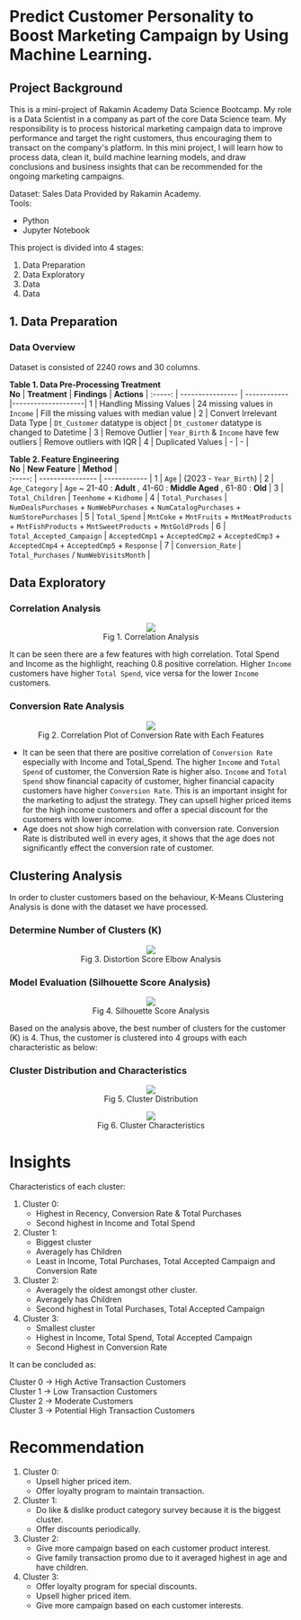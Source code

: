 # Predict Customer Personality to Boost Marketing Campaign by Using Machine Learning. 

## Project Background
  This is a mini-project of Rakamin Academy Data Science Bootcamp. My role is a Data Scientist in a company as part of the core Data Science team. My responsibility is to process historical marketing campaign data to improve performance and target the right customers, thus encouraging them to transact on the company's platform. In this mini project, I will learn how to process data, clean it, build machine learning models, and draw conclusions and business insights that can be recommended for the ongoing marketing campaigns.

Dataset: Sales Data Provided by Rakamin Academy. <br>
Tools:
- Python
- Jupyter Notebook

This project is divided into 4 stages:
1. Data Preparation
2. Data Exploratory
3. Data
4. Data

## 1. Data Preparation
### Data Overview
Dataset is consisted of 2240 rows and 30 columns.

**Table 1. Data Pre-Processing Treatment** <br>
**No**  |     **Treatment**      |    **Findings**     |    **Actions**     |
:-----: |    ----------------    |    ------------     |--------------------|
1 | Handling Missing Values | 24 missing values in `Income` | Fill the missing values with median value |
2 | Convert Irrelevant Data Type | `Dt_Customer` datatype is object | `Dt_customer` datatype is changed to Datetime |
3 | Remove Outlier | `Year_Birth` & `Income` have few outliers | Remove outliers with IQR |
4 | Duplicated Values | - | - |

**Table 2. Feature Engineering** <br>
**No**  |     **New Feature**      |    **Method**     |   
:-----: |    ----------------    |    ------------     |
1 | `Age` | (2023 - `Year_Birth`) |
2 | `Age_Category` | `Age` ~ 21-40 : **Adult** , 41-60 : **Middle Aged** , 61-80 : **Old** |
3 | `Total_Children` | `Teenhome` + `Kidhome` |
4 | `Total_Purchases` | `NumDealsPurchases` + `NumWebPurchases` + `NumCatalogPurchases` + `NumStorePurchases` |
5 | `Total_Spend` | `MntCoke` + `MntFruits` + `MntMeatProducts` + `MntFishProducts` + `MntSweetProducts` + `MntGoldProds` |
6 | `Total_Accepted_Campaign` | `AcceptedCmp1` + `AcceptedCmp2` + `AcceptedCmp3` + `AcceptedCmp4` + `AcceptedCmp5` + `Response` |
7 | `Conversion_Rate` | `Total_Purchases` / `NumWebVisitsMonth` |



## Data Exploratory

### Correlation Analysis
<p align="center">
  <img src= "https://github.com/jedijm/Predict-Customer-Personality-to-Boost-Marketing-Campaign/blob/main/asset/heatmap_corr.png"> <br>
Fig 1. Correlation Analysis
</p>

It can be seen there are a few features with high correlation. Total Spend and Income as the highlight, reaching 0.8 positive correlation. Higher `Income` customers have higher `Total Spend`, vice versa for the lower `Income` customers.

### **Conversion Rate Analysis**
<p align="center">
  <img src= "https://github.com/jedijm/Predict-Customer-Personality-to-Boost-Marketing-Campaign/blob/main/asset/reg_plot.png"> <br>
Fig 2. Correlation Plot of Conversion Rate with Each Features
</p>

- It can be seen that there are positive correlation of `Conversion Rate` especially with Income and Total_Spend. The higher `Income` and `Total Spend` of customer, the Conversion Rate is higher also. `Income` and `Total Spend` show financial capacity of customer, higher financial capacity customers have higher `Conversion Rate`. This is an important insight for the marketing to adjust the strategy. They can upsell higher priced items for the high income customers and offer a special discount for the customers with lower income.
- Age does not show high correlation with conversion rate. Conversion Rate is distributed well in every ages, it shows that the age does not significantly effect the conversion rate of customer.

## Clustering Analysis

In order to cluster customers based on the behaviour, K-Means Clustering Analysis is done with the dataset we have processed.

### Determine Number of Clusters (K)
<p align="center">
  <img src= "https://github.com/jedijm/Predict-Customer-Personality-to-Boost-Marketing-Campaign/blob/main/asset/yellowbrick.png"> <br>
Fig 3. Distortion Score Elbow Analysis
</p>
 
### Model Evaluation (Silhouette Score Analysis)
<p align="center">
  <img src= "https://github.com/jedijm/Predict-Customer-Personality-to-Boost-Marketing-Campaign/blob/main/asset/Silhouette.png"> <br>
Fig 4. Silhouette Score Analysis
</p>

Based on the analysis above, the best number of clusters for the customer (K) is 4. Thus, the customer is clustered into 4 groups with each characteristic as below:

### Cluster Distribution and Characteristics
<p align="center">
  <img src= "https://github.com/jedijm/Predict-Customer-Personality-to-Boost-Marketing-Campaign/blob/main/asset/pairplot.png"> <br>
Fig 5. Cluster Distribution
</p>

<p align="center">
  <img src= "https://github.com/jedijm/Predict-Customer-Personality-to-Boost-Marketing-Campaign/blob/main/asset/Table.png"> <br>
Fig 6. Cluster Characteristics
</p>

# Insights

Characteristics of each cluster:
1. Cluster 0:
    - Highest in Recency, Conversion Rate & Total Purchases
    - Second highest in Income and Total Spend
3. Cluster 1:
    - Biggest cluster
    - Averagely has Children
    - Least in Income, Total Purchases, Total Accepted Campaign and Conversion Rate
4. Cluster 2:
    - Averagely the oldest amongst other cluster.
    - Averagely has Children
    - Second highest in Total Purchases, Total Accepted Campaign
5. Cluster 3:
    - Smallest cluster
    - Highest in Income, Total Spend, Total Accepted Campaign
    - Second Highest in Conversion Rate
    
It can be concluded as:

Cluster 0 -> High Active Transaction Customers <br>
Cluster 1 -> Low Transaction Customers <br>
Cluster 2 -> Moderate Customers <br>
Cluster 3 -> Potential High Transaction Customers <br>

# Recommendation

1. Cluster 0:
    - Upsell higher priced item.
    - Offer loyalty program to maintain transaction.
2. Cluster 1:
    - Do like & dislike product category survey because it is the biggest cluster.
    - Offer discounts periodically.
3. Cluster 2:
    - Give more campaign based on each customer product interest.
    - Give family transaction promo due to it averaged highest in age and have children.
4. Cluster 3:
    - Offer loyalty program for special discounts.
    - Upsell higher priced item.
    - Give more campaign based on each customer interests.
    
